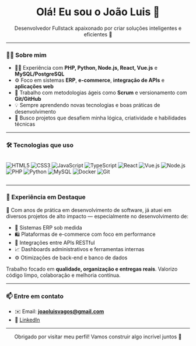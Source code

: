 <h1 align="center">Olá! Eu sou o João Luis 👋</h1>

<p align="center">
  Desenvolvedor Fullstack apaixonado por criar soluções inteligentes e eficientes 🚀
</p>

---

### 👨‍💻 Sobre mim

- 👨‍💻 Experiência com **PHP, Python, Node.js, React, Vue.js** e **MySQL/PostgreSQL**
- ⚙️ Foco em sistemas **ERP**, **e-commerce**, **integração de APIs** e **aplicações web**
- 🔄 Trabalho com metodologias ágeis como **Scrum** e versionamento com **Git/GitHub**
- 💡 Sempre aprendendo novas tecnologias e boas práticas de desenvolvimento
- 🎯 Busco projetos que desafiem minha lógica, criatividade e habilidades técnicas

---

### 🛠️ Tecnologias que uso

<div style="display: flex; flex-wrap: wrap">
  
![HTML5](https://img.shields.io/badge/-HTML5-E34F26?style=flat&logo=html5&logoColor=white)
![CSS3](https://img.shields.io/badge/-CSS3-1572B6?style=flat&logo=css3)
![JavaScript](https://img.shields.io/badge/-JavaScript-F7DF1E?style=flat&logo=javascript&logoColor=black)
![TypeScript](https://img.shields.io/badge/-TypeScript-3178C6?style=flat&logo=typescript)
![React](https://img.shields.io/badge/-React-61DAFB?style=flat&logo=react&logoColor=black)
![Vue.js](https://img.shields.io/badge/-Vue.js-4FC08D?style=flat&logo=vue.js)
![Node.js](https://img.shields.io/badge/-Node.js-339933?style=flat&logo=node.js&logoColor=white)
![PHP](https://img.shields.io/badge/-PHP-777BB4?style=flat&logo=php&logoColor=white)
![Python](https://img.shields.io/badge/-Python-3776AB?style=flat&logo=python)
![MySQL](https://img.shields.io/badge/-MySQL-4479A1?style=flat&logo=mysql)
![Docker](https://img.shields.io/badge/-Docker-2496ED?style=flat&logo=docker)
![Git](https://img.shields.io/badge/-Git-F05032?style=flat&logo=git)

</div>

---

### 💼 Experiência em Destaque

🧠 Com anos de prática em desenvolvimento de software, já atuei em diversos projetos de alto impacto — especialmente no desenvolvimento de:

- 🔧 Sistemas ERP sob medida
- 🛍️ Plataformas de e-commerce com foco em performance
- 🔄 Integrações entre APIs RESTful
- 📈 Dashboards administrativos e ferramentas internas
- ⚙️ Otimizações de back-end e banco de dados

Trabalho focado em **qualidade, organização e entregas reais**. Valorizo código limpo, colaboração e melhoria contínua.


---

### 📫 Entre em contato

- ✉️ Email: **joaoluisvagos@gmail.com**
- 💼 [LinkedIn](www.linkedin.com/in/joao-luis-de-almeida-vagos-531a61244)

---

<p align="center">
  Obrigado por visitar meu perfil! Vamos construir algo incrível juntos 🚀
</p>
